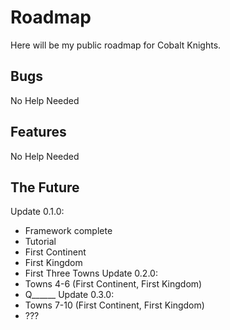 # Roadmap
Here will be my public roadmap for Cobalt Knights.
 
## Bugs
No Help Needed
 
## Features
No Help Needed

## The Future
Update 0.1.0:
- Framework complete
- Tutorial
- First Continent
- First Kingdom
- First Three Towns
Update 0.2.0:
- Towns 4-6 (First Continent, First Kingdom)
- Q______
Update 0.3.0:
- Towns 7-10 (First Continent, First Kingdom)
- ???